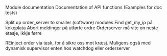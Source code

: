Module documentation
Documentation of API functions
(Examples for doc tests)

Split up order_server to smaller (software) modules
Find get_my_ip på kokeplata
Abort meldinger på utførte ordre
Orderserver må vite on neste etasje, ikkje førre

REinject order via task, for å sikre oss mot kræsj. Muligens også med dynamisk
  supervisor enten hos watchdog eller orderserver
